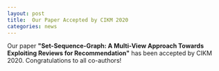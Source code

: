 ```yaml
---
layout: post
title:  Our Paper Accepted by CIKM 2020
categories: news
---
```


Our paper **"Set-Sequence-Graph: A Multi-View Approach Towards Exploiting Reviews for Recommendation"** has been accepted by CIKM 2020. Congratulations to all co-authors!
